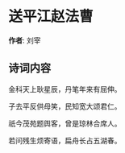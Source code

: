 # 送平江赵法曹

**作者**: 刘宰

## 诗词内容

金科天上耿星辰，丹笔年来有屈伸。

子去平反供母笑，民知宽大颂君仁。

祇今茂苑题舆客，曾是琼林合席人。

若问残生烦寄语，扁舟长占五湖春。

